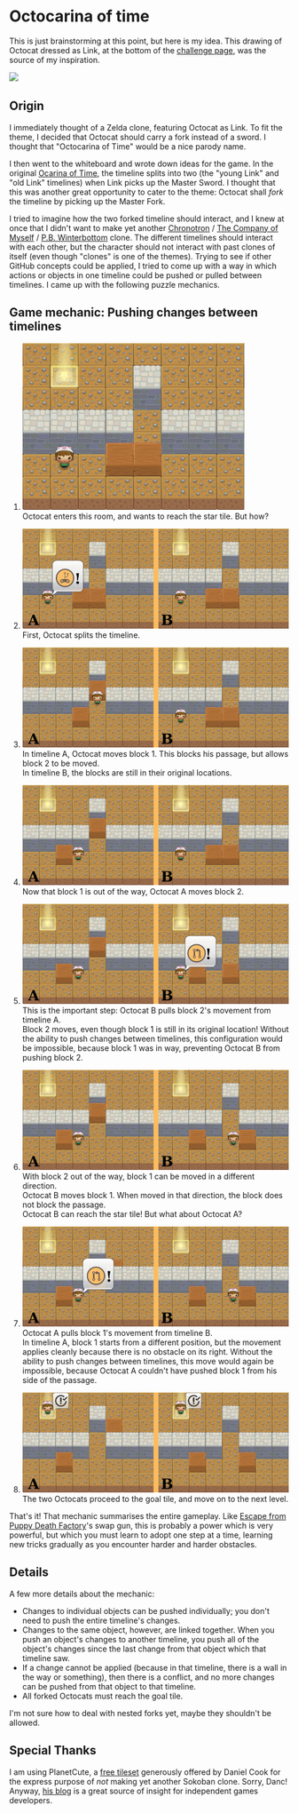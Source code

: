 # Octocarina of time

This is just brainstorming at this point, but here is my idea. This drawing of Octocat dressed as Link, at the bottom of the [challenge page](https://github.com/blog/1303-github-game-off), was the source of my inspiration.

![](https://a248.e.akamai.net/camo.github.com/216c9ac4f3485cd4717ae5cabb33b1b39293f45d/687474703a2f2f692e696d6775722e636f6d2f536c644d772e6a7067)

## Origin

I immediately thought of a Zelda clone, featuring Octocat as Link. To fit the theme, I decided that Octocat should carry a fork instead of a sword. I thought that "Octocarina of Time" would be a nice parody name.

I then went to the whiteboard and wrote down ideas for the game. In the original [Ocarina of Time](http://en.wikipedia.org/wiki/The_Legend_of_Zelda:_Ocarina_of_Time), the timeline splits into two (the "young Link" and "old Link" timelines) when Link picks up the Master Sword. I thought that this was another great opportunity to cater to the theme: Octocat shall *fork* the timeline by picking up the Master Fork.

I tried to imagine how the two forked timeline should interact, and I knew at once that I didn't want to make yet another [Chronotron](http://www.kongregate.com/games/Scarybug/chronotron) / [The Company of Myself](http://www.kongregate.com/games/2DArray/the-company-of-myself) / [P.B. Winterbottom](http://www.winterbottomgame.com/) clone. The different timelines should interact with each other, but the character should not interact with past clones of itself (even though "clones" is one of the themes). Trying to see if other GitHub concepts could be applied, I tried to come up with a way in which actions or objects in one timeline could be pushed or pulled between timelines. I came up with the following puzzle mechanics.

## Game mechanic: Pushing changes between timelines

1. ![](img/README/pre-fork.png)  
   Octocat enters this room, and wants to reach the star tile. But how?  
   
1. ![](img/README/forking.png)  
   First, Octocat splits the timeline.  
   
1. ![](img/README/move1A.png)  
   In timeline A, Octocat moves block 1. This blocks his passage, but allows block 2 to be moved.  
   In timeline B, the blocks are still in their original locations.  
   
1. ![](img/README/move2A.png)  
   Now that block 1 is out of the way, Octocat A moves block 2.  
   
1. ![](img/README/move2B.png)  
   This is the important step: Octocat B pulls block 2's movement from timeline A.  
   Block 2 moves, even though block 1 is still in its original location! Without the ability to push changes between timelines, this configuration would be impossible, because block 1 was in way, preventing Octocat B from pushing block 2.  
   
1. ![](img/README/move3B.png)  
   With block 2 out of the way, block 1 can be moved in a different direction.  
   Octocat B moves block 1. When moved in that direction, the block does not block the passage.  
   Octocat B can reach the star tile! But what about Octocat A?
   
1. ![](img/README/move3A.png)  
   Octocat A pulls block 1's movement from timeline B.  
   In timeline A, block 1 starts from a different position, but the movement applies cleanly because there is no obstacle on its right. Without the ability to push changes between timelines, this move would again be impossible, because Octocat A couldn't have pushed block 1 from his side of the passage.  
   
1. ![](img/README/issue-closed.png)  
   The two Octocats proceed to the goal tile, and move on to the next level.

That's it! That mechanic summarises the entire gameplay. Like [Escape from Puppy Death Factory](http://armorgames.com/play/12210/escape-from-puppy-death-factory)'s swap gun, this is probably a power which is very powerful, but which you must learn to adopt one step at a time, learning new tricks gradually as you encounter harder and harder obstacles.

## Details

A few more details about the mechanic:

* Changes to individual objects can be pushed individually; you don't need to push the entire timeline's changes.
* Changes to the same object, however, are linked together. When you push an object's changes to another timeline, you push all of the object's changes since the last change from that object which that timeline saw.
* If a change cannot be applied (because in that timeline, there is a wall in the way or something), then there is a conflict, and no more changes can be pushed from that object to that timeline.
* All forked Octocats must reach the goal tile.

I'm not sure how to deal with nested forks yet, maybe they shouldn't be allowed.

## Special Thanks

I am using PlanetCute, a [free tileset](http://www.lostgarden.com/2007/05/dancs-miraculously-flexible-game.html) generously offered by Daniel Cook for the express purpose of *not* making yet another Sokoban clone. Sorry, Danc! Anyway, [his blog](http://www.lostgarden.com/) is a great source of insight for independent games developers.
